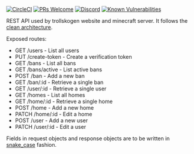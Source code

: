 [![CircleCI](https://img.shields.io/circleci/build/github/hornta/trollskogen-api)](https://circleci.com/gh/hornta/trollskogen-api) [![PRs Welcome](https://img.shields.io/badge/PRs-welcome-brightgreen.svg?style=flat)](http://makeapullrequest.com) [![Discord](https://img.shields.io/discord/540217517164068922)](http://discord.gg/wPxz8pD) [![Known Vulnerabilities](https://snyk.io/test/github/hornta/trollskogen-api/badge.svg)](https://snyk.io/test/github/hornta/trollskogen-api)

REST API used by trollskogen website and minecraft server. It follows the [clean architecture](https://blog.cleancoder.com/uncle-bob/2012/08/13/the-clean-architecture.html).

Exposed routes:
* GET /users - List all users
* PUT /create-token - Create a verification token
* GET /bans - List all bans
* GET /bans/active - List active bans
* POST /ban - Add a new ban
* GET /ban/:id - Retrieve a single ban
* GET /user/:id - Retrieve a single user
* GET /homes - List all homes
* GET /home/:id - Retrieve a single home
* POST /home - Add a new home
* PATCH /home/:id - Edit a home
* POST /user - Add a new user
* PATCH /user/:id - Edit a user

Fields in request objects and response objects are to be written in [snake_case](https://en.wikipedia.org/wiki/Snake_case) fashion.